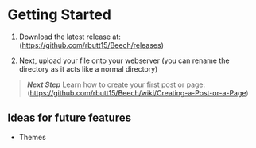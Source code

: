 # Getting Started

1. Download the latest release at: (https://github.com/rbutt15/Beech/releases)

2. Next, upload your file onto your webserver (you can rename the directory as it acts like a normal directory)

> **_Next Step_**  Learn how to create your first post or page: (https://github.com/rbutt15/Beech/wiki/Creating-a-Post-or-a-Page)

## Ideas for future features

- Themes
